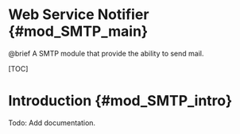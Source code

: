 Web Service Notifier {#mod_SMTP_main}
=====================================

@brief A SMTP module that provide the ability to send mail.

[TOC]

Introduction {#mod_SMTP_intro}
==============================

Todo: Add documentation.
